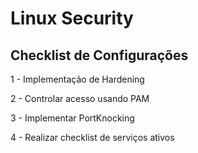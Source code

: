 #  Linux Security

## Checklist de Configurações 

1 - Implementação de Hardening

2 - Controlar acesso usando PAM

3 - Implementar PortKnocking

4 - Realizar checklist de serviços ativos
